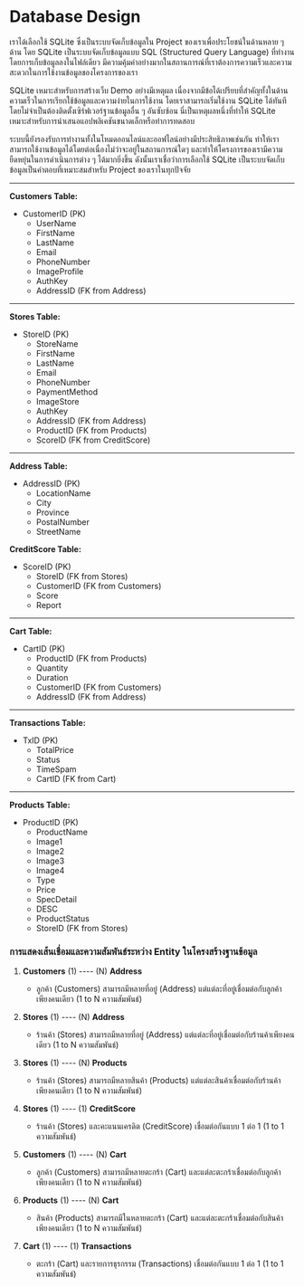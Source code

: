 # Database Design

เราได้เลือกใช้ SQLite ซึ่งเป็นระบบจัดเก็บข้อมูลใน Project ของเราเพื่อประโยชน์ในด้านหลาย ๆ ด้าน โดย SQLite เป็นระบบจัดเก็บข้อมูลแบบ SQL (Structured Query Language) ที่ทำงานโดยการเก็บข้อมูลลงในไฟล์เดียว มีความคุ้มค่าอย่างมากในสถานการณ์ที่เราต้องการความเร็วและความสะดวกในการใช้งานข้อมูลของโครงการของเรา

SQLite เหมาะสำหรับการสร้างเว็บ Demo อย่างมีเหตุผล เนื่องจากมีข้อได้เปรียบที่สำคัญทั้งในด้านความเร็วในการเรียกใช้ข้อมูลและความง่ายในการใช้งาน โดยเราสามารถเริ่มใช้งาน SQLite ได้ทันทีโดยไม่จำเป็นต้องติดตั้งเซิร์ฟเวอร์ฐานข้อมูลอื่น ๆ อันซับซ้อน นี่เป็นเหตุผลหนึ่งที่ทำให้ SQLite เหมาะสำหรับการนำเสนอแอปพลิเคชันขนาดเล็กหรือทำการทดสอบ

ระบบนี้ยังรองรับการทำงานทั้งในโหมดออนไลน์และออฟไลน์อย่างมีประสิทธิภาพเช่นกัน ทำให้เราสามารถใช้งานข้อมูลได้โดยต่อเนื่องไม่ว่าจะอยู่ในสถานการณ์ใดๆ และทำให้โครงการของเรามีความยืดหยุ่นในการดำเนินการต่าง ๆ ได้มากยิ่งขึ้น ดังนั้นเราเชื่อว่าการเลือกใช้ SQLite เป็นระบบจัดเก็บข้อมูลเป็นคำตอบที่เหมาะสมสำหรับ Project ของเราในทุกปัจจัย

****
**Customers Table:**

- CustomerID (PK)
    + UserName
    + FirstName
    + LastName
    + Email
    + PhoneNumber
    + ImageProfile
    + AuthKey
    + AddressID (FK from Address)


****
**Stores Table:**

- StoreID (PK)
    + StoreName
    + FirstName
    + LastName
    + Email
    + PhoneNumber
    + PaymentMethod
    + ImageStore
    + AuthKey
    + AddressID (FK from Address)
    + ProductID (FK from Products)
    + ScoreID (FK from CreditScore)


****
**Address Table:**

- AddressID (PK)
    + LocationName
    + City
    + Province
    + PostalNumber
    + StreetName


**CreditScore Table:**

- ScoreID (PK)
    + StoreID (FK from Stores)
    + CustomerID (FK from Customers)
    + Score
    + Report


****
**Cart Table:**

- CartID (PK)
    + ProductID (FK from Products)
    + Quantity
    + Duration
    + CustomerID (FK from Customers)
    + AddressID (FK from Address)


****
**Transactions Table:**

- TxID (PK)
    + TotalPrice
    + Status
    + TimeSpam
    + CartID (FK from Cart)


****
**Products Table:**

- ProductID (PK)
    + ProductName
    + Image1
    + Image2
    + Image3
    + Image4
    + Type
    + Price
    + SpecDetail
    + DESC
    + ProductStatus
    + StoreID (FK from Stores)


### การแสดงเส้นเชื่อมและความสัมพันธ์ระหว่าง Entity ในโครงสร้างฐานข้อมูล

1. **Customers** (1) ---- (N) **Address**
   + ลูกค้า (Customers) สามารถมีหลายที่อยู่ (Address) แต่แต่ละที่อยู่เชื่อมต่อกับลูกค้าเพียงคนเดียว (1 to N ความสัมพันธ์)

2. **Stores** (1) ---- (N) **Address**
   + ร้านค้า (Stores) สามารถมีหลายที่อยู่ (Address) แต่แต่ละที่อยู่เชื่อมต่อกับร้านค้าเพียงคนเดียว (1 to N ความสัมพันธ์)

3. **Stores** (1) ---- (N) **Products**
   + ร้านค้า (Stores) สามารถมีหลายสินค้า (Products) แต่แต่ละสินค้าเชื่อมต่อกับร้านค้าเพียงคนเดียว (1 to N ความสัมพันธ์)

4. **Stores** (1) ---- (1) **CreditScore**
   + ร้านค้า (Stores) และคะแนนเครดิต (CreditScore) เชื่อมต่อกันแบบ 1 ต่อ 1 (1 to 1 ความสัมพันธ์)

5. **Customers** (1) ---- (N) **Cart**
   + ลูกค้า (Customers) สามารถมีหลายตะกร้า (Cart) และแต่ละตะกร้าเชื่อมต่อกับลูกค้าเพียงคนเดียว (1 to N ความสัมพันธ์)

6. **Products** (1) ---- (N) **Cart**
   + สินค้า (Products) สามารถมีในหลายตะกร้า (Cart) และแต่ละตะกร้าเชื่อมต่อกับสินค้าเพียงคนเดียว (1 to N ความสัมพันธ์)

7. **Cart** (1) ---- (1) **Transactions**
   + ตะกร้า (Cart) และรายการธุรกรรม (Transactions) เชื่อมต่อกันแบบ 1 ต่อ 1 (1 to 1 ความสัมพันธ์)
